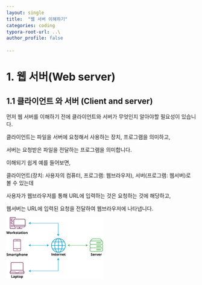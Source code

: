 ```yaml
---
layout: single
title:  "웹 서버 이해하기"
categories: coding
typora-root-url: ..\
author_profile: false

---
```


# 1. 웹 서버(Web server)

## 1.1 클라이언트 와 서버 (Client and server)

먼저 웹 서버를 이해하기 전에 클라이언트와 서버가 무엇인지 알아야할 필요성이 있습니다.

클라이언트는 파일을 서버에 요청해서 사용하는 장치, 프로그램을 의미하고,

서버는 요청받은 파일을 전달하는 프로그램을 의미합니다.



이해되기 쉽게 예를 들어보면,

클라이언트(장치: 사용자의 컴퓨터, 프로그램: 웹브라우저), 서버(프로그램: 웹서버)로 볼 수 있는데

사용자가 웹브라우저를 통해 URL에 입력하는 것은 요청하는 것에 해당하고, 

웹서버는 URL에 입력된 요청을 전달하여 웹브라우저에 나타냅니다.

<img src="/images/2024-04-17-first/client-server-network.webp" alt="client-server-network" style="zoom: 25%;" />
